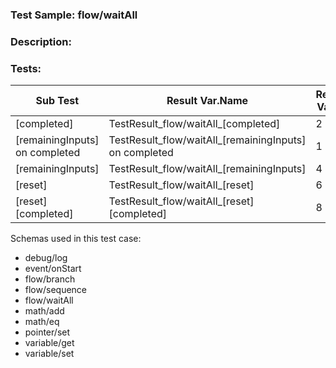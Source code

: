 ### **Test Sample:** flow/waitAll
### **Description:** 

### Tests:
| Sub Test | Result Var.Name | Result Var.Id | Expected Value
| ----------- | ----------- | ----------- |----------- |
| [completed] | TestResult_flow/waitAll_[completed] | 2 | True
| [remainingInputs] on completed | TestResult_flow/waitAll_[remainingInputs] on completed | 1 | 0
| [remainingInputs] | TestResult_flow/waitAll_[remainingInputs] | 4 | 2
| [reset] | TestResult_flow/waitAll_[reset] | 6 | 2
| [reset] [completed] | TestResult_flow/waitAll_[reset] [completed] | 8 | 1

Schemas used in this test case:
- debug/log
- event/onStart
- flow/branch
- flow/sequence
- flow/waitAll
- math/add
- math/eq
- pointer/set
- variable/get
- variable/set
